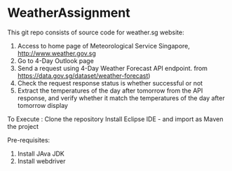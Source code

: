 # WeatherAssignment
This git repo consists of source code for weather.sg website:
1. Access to home page of Meteorological Service Singapore, http://www.weather.gov.sg
2. Go to 4-Day Outlook page 
3. Send a request using 4-Day Weather Forecast API endpoint.  from https://data.gov.sg/dataset/weather-forecast)
4. Check the request response status is whether successful or not
5. Extract the temperatures of the day after tomorrow from the API response, and verify whether it match the temperatures of the day after tomorrow display

To Execute :
Clone the repository
Install Eclipse IDE - and import as Maven the project

Pre-requisites:
1. Install JAva JDK
2. Install webdriver
